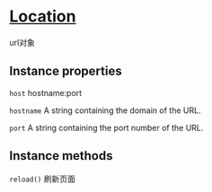 # [Location](https://developer.mozilla.org/en-US/docs/Web/API/Location)

url对象

## Instance properties

`host` hostname:port

`hostname` A string containing the domain of the URL.

`port` A string containing the port number of the URL.

## Instance methods

`reload()` 刷新页面
